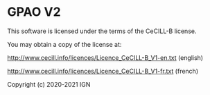 # GPAO V2

This software is licensed under the terms of the CeCILL-B license.

You may obtain a copy of the license at:

http://www.cecill.info/licences/Licence_CeCILL-B_V1-en.txt (english)

http://www.cecill.info/licences/Licence_CeCILL-B_V1-fr.txt (french)


Copyright (c) 2020-2021 IGN